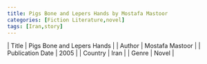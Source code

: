 ```yaml
---
title: Pigs Bone and Lepers Hands by Mostafa Mastoor
categories: [Fiction Literature,novel]
tags: [Iran,story]
---
```

        
| Title | Pigs Bone and Lepers Hands  |
| Author |  Mostafa Mastoor  |
| Publication Date | 2005   |
| Country | Iran |
| Genre | Novel  |
        